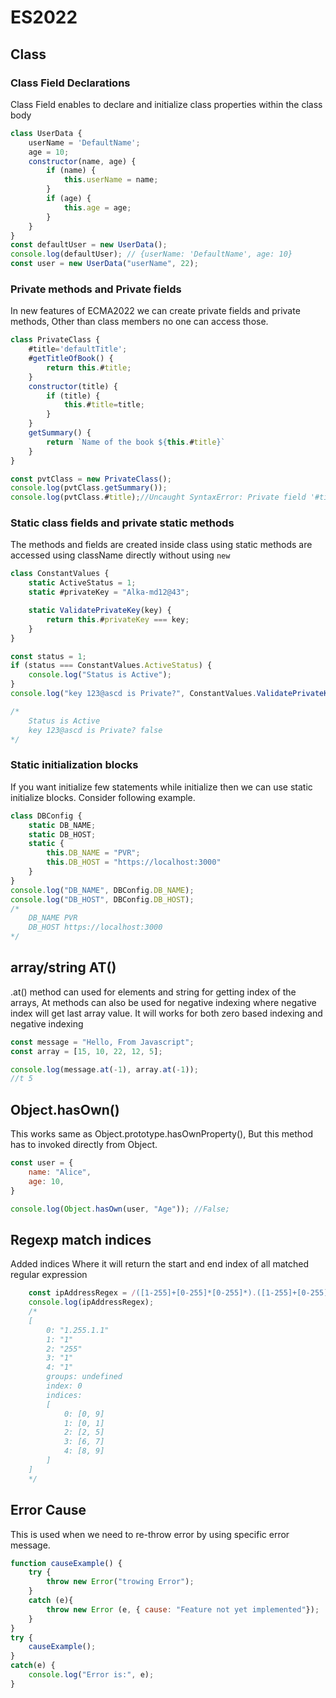 # ES2022

## Class
### Class Field Declarations
Class Field enables to declare and initialize class properties within the class body
```Javascript
class UserData {
    userName = 'DefaultName';
    age = 10;
    constructor(name, age) {
        if (name) {
            this.userName = name;
        }
        if (age) {
            this.age = age;
        }
    }
}
const defaultUser = new UserData();
console.log(defaultUser); // {userName: 'DefaultName', age: 10}
const user = new UserData("userName", 22);
```
### Private methods and Private fields
In new features of ECMA2022 we can create private fields and private methods, Other than class members no one can access those.
```Javascript
class PrivateClass {
    #title='defaultTitle';
    #getTitleOfBook() {
        return this.#title;
    }
    constructor(title) {
        if (title) {
            this.#title=title;
        }
    }
    getSummary() {
        return `Name of the book ${this.#title}`
    }
}

const pvtClass = new PrivateClass();
console.log(pvtClass.getSummary());
console.log(pvtClass.#title);//Uncaught SyntaxError: Private field '#title' must be declared in an enclosing class
```
### Static class fields and private static methods
The methods and fields are created inside class using static methods are accessed using className directly without using `new`

```Javascript
class ConstantValues {
    static ActiveStatus = 1;
    static #privateKey = "Alka-md12@43";

    static ValidatePrivateKey(key) {
        return this.#privateKey === key;
    }
}

const status = 1;
if (status === ConstantValues.ActiveStatus) {
    console.log("Status is Active");
}
console.log("key 123@ascd is Private?", ConstantValues.ValidatePrivateKey("123@ascd"));

/*
    Status is Active
    key 123@ascd is Private? false
*/
```
### Static initialization blocks
If you want initialize few statements while initialize then we can use static initialize blocks. Consider following example.
```Javascript
class DBConfig {
    static DB_NAME;
    static DB_HOST;
    static {
        this.DB_NAME = "PVR";
        this.DB_HOST = "https://localhost:3000"
    }
}
console.log("DB_NAME", DBConfig.DB_NAME);
console.log("DB_HOST", DBConfig.DB_HOST);
/*
    DB_NAME PVR
    DB_HOST https://localhost:3000
*/
```
## array/string AT()
.at() method can used for elements and string for getting index of the arrays, At methods can also be used for negative indexing where negative index will get last array value. It will works for both zero based indexing and negative indexing

```Javascript
const message = "Hello, From Javascript";
const array = [15, 10, 22, 12, 5];

console.log(message.at(-1), array.at(-1));
//t 5
```
## Object.hasOwn()
This works same as Object.prototype.hasOwnProperty(), But this method has to invoked directly from Object.

```Javascript
const user = {
    name: "Alice",
    age: 10,
}

console.log(Object.hasOwn(user, "Age")); //False;
```
## Regexp match indices
Added indices Where it will return the start and end index of all matched regular expression

```Javascript
    const ipAddressRegex = /([1-255]+[0-255]*[0-255]*).([1-255]+[0-255]*[0-255]*).([1-255]+[0-255]*[0-255]*).([1-255]+[0-255]*[0-255]*)/.exec("1.255.1.1");
    console.log(ipAddressRegex);
    /*
    [
        0: "1.255.1.1"
        1: "1"
        2: "255"
        3: "1"
        4: "1"
        groups: undefined
        index: 0
        indices:
        [
            0: [0, 9]
            1: [0, 1]
            2: [2, 5]
            3: [6, 7]
            4: [8, 9]
        ]
    ]
    */
```
## Error Cause
This is used when we need to re-throw error by using specific error message.
```Javascript
function causeExample() {
    try {
        throw new Error("trowing Error");
    }
    catch (e){
        throw new Error (e, { cause: "Feature not yet implemented"});
    }
}
try {
    causeExample();
}
catch(e) {
    console.log("Error is:", e);
}
```